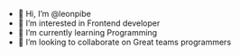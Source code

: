 - 👋 Hi, I’m @leonpibe
- 👀 I’m interested in Frontend developer
- 🌱 I’m currently learning Programming
- 💞️ I’m looking to collaborate on Great teams programmers

<!---
leonpibe/leonpibe is a ✨ special ✨ repository because its `README.md` (this file) appears on your GitHub profile.
You can click the Preview link to take a look at your changes.
--->
